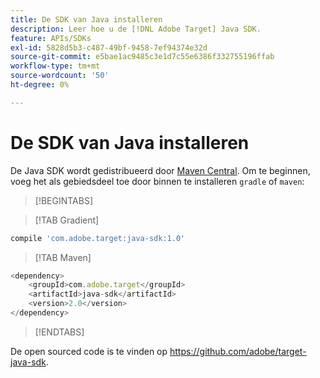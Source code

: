 ```yaml
---
title: De SDK van Java installeren
description: Leer hoe u de [!DNL Adobe Target] Java SDK.
feature: APIs/SDKs
exl-id: 5828d5b3-c487-49bf-9458-7ef94374e32d
source-git-commit: e5bae1ac9485c3e1d7c55e6386f332755196ffab
workflow-type: tm+mt
source-wordcount: '50'
ht-degree: 0%

---
```


# De SDK van Java installeren

De Java SDK wordt gedistribueerd door [Maven Central](https://search.maven.org/artifact/com.adobe.target/target-java-sdk). Om te beginnen, voeg het als gebiedsdeel toe door binnen te installeren `gradle` of `maven`:

>[!BEGINTABS]

>[!TAB Gradient]

```javascript {line-numbers="true"}
compile 'com.adobe.target:java-sdk:1.0'
```

>[!TAB Maven]

```javascript {line-numbers="true"}
<dependency>
    <groupId>com.adobe.target</groupId>
    <artifactId>java-sdk</artifactId>
    <version>2.0</version>
</dependency>
```

>[!ENDTABS]

De open sourced code is te vinden op <https://github.com/adobe/target-java-sdk>.
